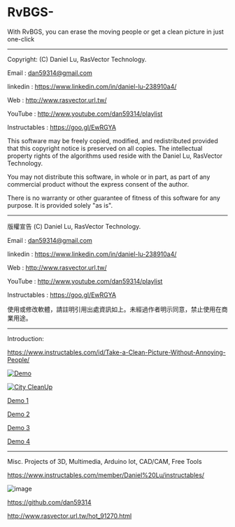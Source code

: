 # RvBGS-

With RvBGS, you can erase the moving people or get a clean picture in just one-click



 ---------------------------------------------------------------------------------

  Copyright: (C) Daniel Lu, RasVector Technology.

  Email : dan59314@gmail.com
  
  linkedin : https://www.linkedin.com/in/daniel-lu-238910a4/
  
  Web :     http://www.rasvector.url.tw/
  
  YouTube : http://www.youtube.com/dan59314/playlist
  
  Instructables : https://goo.gl/EwRGYA
  
  

  This software may be freely copied, modified, and redistributed
  provided that this copyright notice is preserved on all copies.
  The intellectual property rights of the algorithms used reside
  with the Daniel Lu, RasVector Technology.

  You may not distribute this software, in whole or in part, as
  part of any commercial product without the express consent of
  the author.

  There is no warranty or other guarantee of fitness of this
  software for any purpose. It is provided solely "as is".

  ---------------------------------------------------------------------------------
  版權宣告  (C) Daniel Lu, RasVector Technology.

  Email : dan59314@gmail.com
  
  linkedin : https://www.linkedin.com/in/daniel-lu-238910a4/
  
  Web :     http://www.rasvector.url.tw/
  
  YouTube : http://www.youtube.com/dan59314/playlist
  
  Instructables : https://goo.gl/EwRGYA
  
  

  使用或修改軟體，請註明引用出處資訊如上。未經過作者明示同意，禁止使用在商業用途。
  
  
---------------------------------------------------------------------------------

Introduction:

https://www.instructables.com/id/Take-a-Clean-Picture-Without-Annoying-People/

[![Demo](https://cdn.instructables.com/F65/PQ0E/J7GGSAGF/F65PQ0EJ7GGSAGF.LARGE.jpg)](https://youtu.be/Ugdyl_KQkMY?t=0s "Demo") 


[![City CleanUp](https://cdn.instructables.com/FE5/DF6E/J7GGSAGR/FE5DF6EJ7GGSAGR.LARGE.jpg)](https://youtu.be/LK7007zHO8M?t=0s "City CleanUp") 

[Demo 1](https://youtu.be/JlcMamKeyLw)

[Demo 2](https://youtu.be/FCE8azMDrMs)

[Demo 3](https://youtu.be/rP5bD2mu9js)

[Demo 4](https://youtu.be/EvBLSZ3G-gk)



------------------------------------------------------------------------------------      
Misc. Projects of 3D, Multimedia, Arduino Iot, CAD/CAM, Free Tools

https://www.instructables.com/member/Daniel%20Lu/instructables/

![image](https://github.com/dan59314/Pulse-Sensor-Arduino/blob/master/Instructables01.JPG)
      

https://github.com/dan59314

http://www.rasvector.url.tw/hot_91270.html
